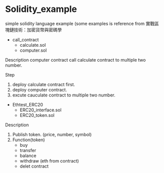 # Solidity_example
simple solidity language example
(some examples is reference from 實戰區塊鏈技術：加密貨幣與密碼學

- call_contract
	- calculate.sol 
	- computer.sol

Description
computer contract call calculate contract to multiple two number.

Step
1. deploy calculate contract first.
2. deploy computer contract.
3. excute cauculate contract to multiple two number.


- Ethtest_ERC20
	- ERC20_interface.sol
	- ERC20_token.sol

Description
1. Publish token. (price, number, symbol)
2. Function(token)
	- buy
	- transfer
	- balance
	- withdraw (eth from contract)
	- delet contract
